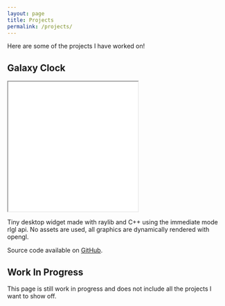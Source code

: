 ```yaml
---
layout: page
title: Projects
permalink: /projects/
---
```


Here are some of the projects I have worked on!

## Galaxy Clock
<iframe height="300" width="300" scrolling="no" src="/GalaxyClock/Game.html" title="GalaxyClock"></iframe>

Tiny desktop widget made with raylib and C++ using the immediate mode rlgl api. No assets are used, all graphics are dynamically rendered with opengl.

Source code available on [GitHub](https://github.com/ANamelessGhoul/GalaxyClock).

## Work In Progress
This page is still work in progress and does not include all the projects I want to show off.